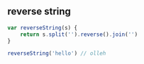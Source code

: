 ## reverse string

```js
var reverseString(s) {
    return s.split('').reverse().join('')
}

reverseString('hello') // olleh

```
